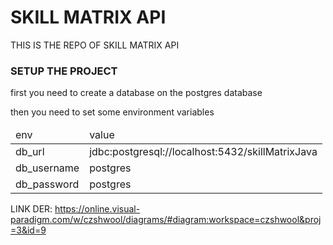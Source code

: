 # SKILL MATRIX API
THIS IS THE REPO OF SKILL MATRIX API

### SETUP THE PROJECT
first you need to create a database on the postgres database

then you need to set some environment variables

<table>
    <thead>
        <td>env</td>
        <td>value</td>
    </thead>
    <tbody>
        <tr>
            <td>db_url</td>
            <td>jdbc:postgresql://localhost:5432/skillMatrixJava</td>
        </tr>
        <tr>
            <td>db_username</td>
            <td>postgres</td>
        </tr>
        <tr>
            <td>db_password</td>
            <td>postgres</td>
        </tr>
    </tbody>
</table>

LINK DER:
https://online.visual-paradigm.com/w/czshwool/diagrams/#diagram:workspace=czshwool&proj=3&id=9
